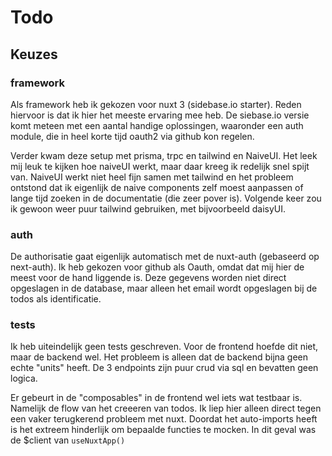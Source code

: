 # Todo

## Keuzes
### framework
Als framework heb ik gekozen voor nuxt 3 (sidebase.io starter). Reden hiervoor is dat ik hier het meeste ervaring mee heb. De siebase.io versie komt meteen met een aantal handige oplossingen, waaronder een auth module, die in heel korte tijd oauth2 via github kon regelen.

Verder kwam deze setup met prisma, trpc en tailwind en NaiveUI. Het leek mij leuk te kijken hoe naiveUI werkt, maar daar kreeg ik redelijk snel spijt van. NaiveUI werkt niet heel fijn samen met tailwind en het probleem ontstond dat ik eigenlijk de naive components zelf moest aanpassen of lange tijd zoeken in de documentatie (die zeer pover is). Volgende keer zou ik gewoon weer puur tailwind gebruiken, met bijvoorbeeld daisyUI.

### auth
De authorisatie gaat eigenlijk automatisch met de nuxt-auth (gebaseerd op next-auth). Ik heb gekozen voor github als Oauth, omdat dat mij hier de meest voor de hand liggende is. Deze gegevens worden niet direct opgeslagen in de database, maar alleen het email wordt opgeslagen bij de todos als identificatie.

### tests
Ik heb uiteindelijk geen tests geschreven. Voor de frontend hoefde dit niet, maar de backend wel. Het probleem is alleen dat de backend bijna geen echte "units" heeft. De 3 endpoints zijn puur crud via sql en bevatten geen logica.

Er gebeurt in de "composables" in de frontend wel iets wat testbaar is. Namelijk de flow van het creeeren van todos. Ik liep hier alleen direct tegen een vaker terugkerend probleem met nuxt. Doordat het auto-imports heeft is het extreem hinderlijk om bepaalde functies te mocken. In dit geval was de $client van `useNuxtApp()`
